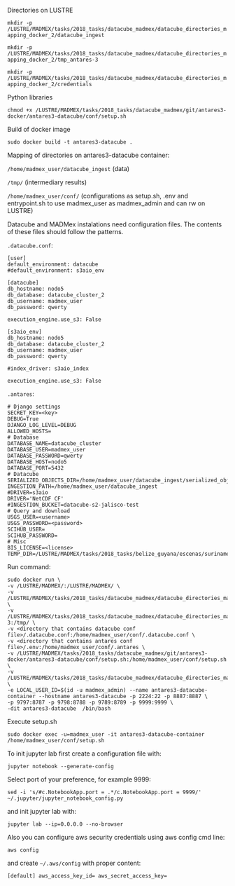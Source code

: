 Directories on LUSTRE

`mkdir -p /LUSTRE/MADMEX/tasks/2018_tasks/datacube_madmex/datacube_directories_mapping_docker_2/datacube_ingest`

`mkdir -p /LUSTRE/MADMEX/tasks/2018_tasks/datacube_madmex/datacube_directories_mapping_docker_2/tmp_antares-3`

`mkdir -p /LUSTRE/MADMEX/tasks/2018_tasks/datacube_madmex/datacube_directories_mapping_docker_2/credentials`

Python libraries

`chmod +x /LUSTRE/MADMEX/tasks/2018_tasks/datacube_madmex/git/antares3-docker/antares3-datacube/conf/setup.sh`

Build of docker image

`sudo docker build -t antares3-datacube .`


Mapping of directories on antares3-datacube container:

`/home/madmex_user/datacube_ingest` (data)


`/tmp/` (intermediary results)

`/home/madmex_user/conf/` (configurations as setup.sh, .env and entrypoint.sh to use madmex_user as madmex_admin and can rw on LUSTRE)

Datacube and MADMex instalations need configuration files. The contents of these files should follow the patterns.

```.datacube.conf```:

```
[user]
default_environment: datacube
#default_environment: s3aio_env

[datacube]
db_hostname: nodo5
db_database: datacube_cluster_2
db_username: madmex_user
db_password: qwerty

execution_engine.use_s3: False

[s3aio_env]
db_hostname: nodo5
db_database: datacube_cluster_2
db_username: madmex_user
db_password: qwerty

#index_driver: s3aio_index

execution_engine.use_s3: False

```

```.antares```:

```
# Django settings
SECRET_KEY=<key>
DEBUG=True
DJANGO_LOG_LEVEL=DEBUG
ALLOWED_HOSTS=
# Database
DATABASE_NAME=datacube_cluster
DATABASE_USER=madmex_user
DATABASE_PASSWORD=qwerty
DATABASE_HOST=nodo5
DATABASE_PORT=5432
# Datacube
SERIALIZED_OBJECTS_DIR=/home/madmex_user/datacube_ingest/serialized_objects/
INGESTION_PATH=/home/madmex_user/datacube_ingest
#DRIVER=s3aio
DRIVER='NetCDF CF'
#INGESTION_BUCKET=datacube-s2-jalisco-test
# Query and download
USGS_USER=<username>
USGS_PASSWORD=<password>
SCIHUB_USER=
SCIHUB_PASSWORD=
# Misc
BIS_LICENSE=<license>
TEMP_DIR=/LUSTRE/MADMEX/tasks/2018_tasks/belize_guyana/escenas/suriname/
```

Run command:

```
sudo docker run \
-v /LUSTRE/MADMEX/:/LUSTRE/MADMEX/ \
-v /LUSTRE/MADMEX/tasks/2018_tasks/datacube_madmex/datacube_directories_mapping_docker_2/datacube_ingest:/home/madmex_user/datacube_ingest \
-v /LUSTRE/MADMEX/tasks/2018_tasks/datacube_madmex/datacube_directories_mapping_docker_2/tmp_antares-3:/tmp/ \
-v <directory that contains datacube conf file>/.datacube.conf:/home/madmex_user/conf/.datacube.conf \
-v <directory that contains antares conf file>/.env:/home/madmex_user/conf/.antares \
-v /LUSTRE/MADMEX/tasks/2018_tasks/datacube_madmex/git/antares3-docker/antares3-datacube/conf/setup.sh:/home/madmex_user/conf/setup.sh \
-v /LUSTRE/MADMEX/tasks/2018_tasks/datacube_madmex/datacube_directories_mapping_docker/credentials:/home/madmex_user/credentials \
-e LOCAL_USER_ID=$(id -u madmex_admin) --name antares3-datacube-container --hostname antares3-datacube -p 2224:22 -p 8887:8887 \
-p 9797:8787 -p 9798:8788 -p 9789:8789 -p 9999:9999 \
-dit antares3-datacube  /bin/bash
```

Execute setup.sh

`sudo docker exec -u=madmex_user -it antares3-datacube-container /home/madmex_user/conf/setup.sh`


To init jupyter lab first create a configuration file with:

`jupyter notebook --generate-config`

Select port of your preference, for example 9999:

`sed -i 's/#c.NotebookApp.port = .*/c.NotebookApp.port = 9999/' ~/.jupyter/jupyter_notebook_config.py`

and init jupyter lab with:

`jupyter lab --ip=0.0.0.0 --no-browser`

Also you can configure aws security credentials using aws config cmd line:

`aws config`

and create `~/.aws/config` with proper content:

`
[default]
aws_access_key_id=
aws_secret_access_key=
`

